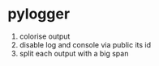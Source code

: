 # pylogger
1. colorise output
2. disable log and console via public its id
3. split each output with a big span